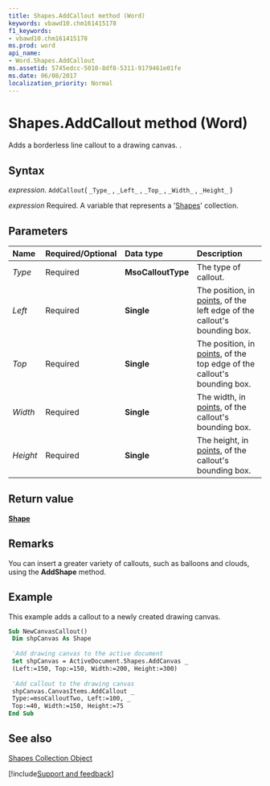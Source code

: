 ```yaml
---
title: Shapes.AddCallout method (Word)
keywords: vbawd10.chm161415178
f1_keywords:
- vbawd10.chm161415178
ms.prod: word
api_name:
- Word.Shapes.AddCallout
ms.assetid: 5745edcc-5010-8df8-5311-9179461e01fe
ms.date: 06/08/2017
localization_priority: Normal
---
```



# Shapes.AddCallout method (Word)

Adds a borderless line callout to a drawing canvas. .


## Syntax

_expression_. `AddCallout`( `_Type_` , `_Left_` , `_Top_` , `_Width_` , `_Height_` )

_expression_ Required. A variable that represents a '[Shapes](Word.shapes.md)' collection.


## Parameters



|Name|Required/Optional|Data type|Description|
|:-----|:-----|:-----|:-----|
| _Type_|Required| **MsoCalloutType**|The type of callout.|
| _Left_|Required| **Single**|The position, in [points](../language/glossary/vbe-glossary.md#point), of the left edge of the callout's bounding box.|
| _Top_|Required| **Single**|The position, in [points](../language/glossary/vbe-glossary.md#point), of the top edge of the callout's bounding box.|
| _Width_|Required| **Single**|The width, in [points](../language/glossary/vbe-glossary.md#point), of the callout's bounding box.|
| _Height_|Required| **Single**|The height, in [points](../language/glossary/vbe-glossary.md#point), of the callout's bounding box.|

## Return value

 **[Shape](Word.Shape.md)**


## Remarks

You can insert a greater variety of callouts, such as balloons and clouds, using the  **AddShape** method.


## Example

This example adds a callout to a newly created drawing canvas.


```vb
Sub NewCanvasCallout() 
 Dim shpCanvas As Shape 
 
 'Add drawing canvas to the active document 
 Set shpCanvas = ActiveDocument.Shapes.AddCanvas _ 
 (Left:=150, Top:=150, Width:=200, Height:=300) 
 
 'Add callout to the drawing canvas 
 shpCanvas.CanvasItems.AddCallout _ 
 Type:=msoCalloutTwo, Left:=100, _ 
 Top:=40, Width:=150, Height:=75 
End Sub
```


## See also


[Shapes Collection Object](Word.shapes.md)

[!include[Support and feedback](~/includes/feedback-boilerplate.md)]